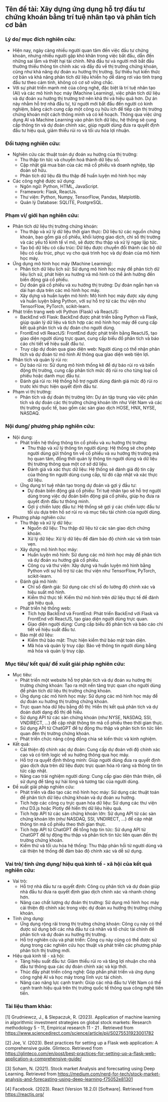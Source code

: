 ## Tên đề tài: Xây dựng ứng dụng hỗ trợ đầu tư chứng khoán bằng trí tuệ nhân tạo và phân tích cơ bản

### Lý do/ mục đích nghiên cứu:
- Hiện nay, ngày càng nhiều người quan tâm đến việc đầu tư chứng khoán, nhưng nhiều người gặp khó khăn trong việc bắt đầu, dẫn đến những sai lầm và thiệt hại tài chính. Nhà đầu tư và người mới bắt đầu thường thiếu thông tin chính xác và đầy đủ về thị trường chứng khoán, cũng như khả năng dự đoán xu hướng thị trường. Sự thiếu hụt kiến thức cơ bản và khả năng phân tích dữ liệu khiến họ dễ dàng rơi vào tình trạng đầu tư theo cảm tính, không có cơ sở vững chắc.
- Với sự phát triển mạnh mẽ của công nghệ, đặc biệt là trí tuệ nhân tạo (AI) và các mô hình học máy (Machine Learning), việc phân tích dữ liệu và dự đoán xu hướng thị trường trở nên khả thi và hiệu quả hơn. Dự án này nhằm hỗ trợ nhà đầu tư, từ người mới bắt đầu đến người có kinh nghiệm, bằng cách cung cấp một công cụ hữu ích để tiếp cận thị trường chứng khoán một cách thông minh và có kế hoạch. Thông qua việc ứng dụng AI và Machine Learning vào phân tích dữ liệu, hệ thống sẽ cung cấp thông tin và dự đoán chính xác, giúp người dùng đưa ra quyết định đầu tư hiệu quả, giảm thiểu rủi ro và tối ưu hóa lợi nhuận.
  
### Đối tượng nghiên cứu:
- Nghiên cứu các thuật toán dự đoán xu hướng của thị trường:
  + Thu thập tin tức và chuyển hoá thành dữ liệu số.
  + Cập nhật giá mua bán của các mã cổ phiếu và doanh nghiệp, tập đoàn sở hữu.
  + Phân tích dữ liệu đã thu thập để huấn luyện mô hình học máy
- Các công nghệ được sử dụng:
  + Ngôn ngữ: Python, HTML, JavaScript.
  + Framework: Flask, ReactJs.
  + Thư viện: Python, Numpy, TensorFlow, Pandas, Matplotlib.
  + Quản lý Database: SQLITE, PostgreSQL.
  
### Phạm vi/ giới hạn nghiên cứu:
- Phân tích dữ liệu thị trường chứng khoán:
  + Thu thập và xử lý dữ liệu thời gian thực: Dữ liệu từ các nguồn chứng khoán, bao gồm giá cổ phiếu, khối lượng giao dịch, chỉ số thị trường và các yếu tố kinh tế vĩ mô, sẽ được thu thập và xử lý ngay lập tức.
  + Tạo bộ dữ liệu có cấu trúc: Dữ liệu được chuyển đổi thành các bộ dữ liệu có cấu trúc, phục vụ cho quá trình học và dự đoán của mô hình học máy.
- Ứng dụng mô hình học máy (Machine Learning):
  + Phân tích dữ liệu lịch sử: Sử dụng mô hình học máy để phân tích dữ liệu lịch sử, phát hiện xu hướng và mô hình có thể ảnh hưởng đến biến động giá cổ phiếu.
  + Dự đoán giá cổ phiếu và xu hướng thị trường: Dự đoán ngắn hạn và dài hạn dựa trên các mô hình học máy.
  + Xây dựng và huấn luyện mô hình: Mô hình học máy được xây dựng và huấn luyện bằng Python, với sự hỗ trợ từ các thư viện như TensorFlow, PyTorch, scikit-learn.
- Phát triển trang web với Python (Flask) và ReactJS:
  + BackEnd với Flask: BackEnd được phát triển bằng Python và Flask, giúp quản lý dữ liệu và tích hợp các mô hình học máy để cung cấp kết quả phân tích và dự đoán cho người dùng.
  + FrontEnd với ReactJS: FrontEnd được phát triển bằng ReactJS, tạo giao diện người dùng trực quan, cung cấp biểu đồ phân tích và báo cáo chi tiết về hiệu suất đầu tư.
  + Truy cập dự đoán qua giao diện web: Người dùng có thể nhận phân tích và dự đoán từ mô hình AI thông qua giao diện web tiện lợi.
- Phân tích và quản lý rủi ro:
  + Dự báo rủi ro: Sử dụng mô hình thống kê để dự báo rủi ro và biến động thị trường, cung cấp phân tích mức độ rủi ro cho từng loại cổ phiếu hoặc danh mục đầu tư.
  + Đánh giá rủi ro: Hệ thống hỗ trợ người dùng đánh giá mức độ rủi ro trước khi thực hiện quyết định đầu tư.
- Phạm vi thị trường:
  + Phân tích và dự đoán thị trường lớn: Dự án tập trung vào việc phân tích và dự đoán các thị trường chứng khoán lớn như Việt Nam và các thị trường quốc tế, bao gồm các sàn giao dịch HOSE, HNX, NYSE, NASDAQ.
  
### Nội dung/ phương pháp nghiên cứu:
- Nội dung:
  + Phát triển hệ thống thông tin cổ phiếu và xu hướng thị trường:
    - Thu thập và xử lý thông tin người dùng: Hệ thống sẽ cho phép người dùng gửi thông tin về cổ phiếu và xu hướng thị trường mà họ quan tâm, đồng thời quản lý thông tin người dùng và dữ liệu thị trường thông qua một cơ sở dữ liệu.
    - Đánh giá và xác thực dữ liệu: Hệ thống sẽ đánh giá độ tin cậy của thông tin người dùng cung cấp, từ đó cập nhật và xác thực dữ liệu.
  + Ứng dụng trí tuệ nhân tạo trong dự đoán và gợi ý đầu tư:
    - Dự đoán biến động giá cổ phiếu: Trí tuệ nhân tạo sẽ hỗ trợ người dùng trong việc dự đoán biến động giá cổ phiếu, giúp họ đưa ra quyết định đầu tư thông minh.
    - Gợi ý chiến lược đầu tư: Hệ thống sẽ gợi ý các chiến lược đầu tư tối ưu dựa trên hồ sơ rủi ro và mục tiêu tài chính của người dùng.
- Phương pháp nghiên cứu:
  + Thu thập và xử lý dữ liệu:
    - Nguồn dữ liệu: Thu thập dữ liệu từ các sàn giao dịch chứng khoán.
    - Xử lý dữ liệu: Xử lý dữ liệu để đảm bảo độ chính xác và tính toàn vẹn.
  + Xây dựng mô hình học máy:
    - Huấn luyện mô hình: Sử dụng các mô hình học máy để phân tích và dự đoán xu hướng giá cổ phiếu.
    - Công cụ và thư viện: Xây dựng và huấn luyện mô hình bằng Python với sự hỗ trợ từ các thư viện như TensorFlow, PyTorch, scikit-learn.
  + Đánh giá mô hình: 
    - Chỉ số đánh giá: Sử dụng các chỉ số đo lường độ chính xác và hiệu suất mô hình.
    - Kiểm thử thực tế: Kiểm thử mô hình trên dữ liệu thực tế để đánh giá hiệu quả.
  + Phát triển hệ thống web:
    - Tích hợp BackEnd và FrontEnd: Phát triển BackEnd với Flask và FrontEnd với ReactJS, tạo giao diện người dùng trực quan.
    - Giao diện người dùng: Cung cấp biểu đồ phân tích và báo cáo chi tiết về hiệu suất đầu tư.
  + Bảo mật dữ liệu:
    - Kiểm thử bảo mật: Thực hiện kiểm thử bảo mật toàn diện.
    - Mã hóa và quản lý truy cập: Bảo vệ thông tin người dùng bằng mã hóa và quản lý truy cập.
  
### Mục tiêu/ kết quả/ đề xuất giải pháp nghiên cứu:
  - Mục tiêu:
    + Phát triển một website hỗ trợ phân tích và dự đoán xu hướng thị trường chứng khoán: Tạo ra một nền tảng trực quan cho người dùng để phân tích dữ liệu thị trường chứng khoán.
    + Ứng dụng các mô hình học máy: Sử dụng các mô hình học máy để dự đoán xu hướng thị trường chứng khoán.
    + Trực quan hóa dữ liệu bằng đồ thị: Hiển thị kết quả phân tích và dự đoán dưới dạng đồ thị dễ hiểu.
    + Sử dụng API từ các sàn chứng khoán (như NYSE, NASDAQ, SSI, VNDIRECT, …) để cập nhật thông tin mã cổ phiếu theo thời gian thực.
    +  Sử dụng API từ ChatGPT để tự động thu thập và phân tích tin tức liên quan đến thị trường chứng khoán.
    + Phát triển chức năng cộng đồng chia sẻ kiến thức và kinh nghiệm.
  - Kết quả:
    + Cải thiện độ chính xác dự đoán: Cung cấp dự đoán với độ chính xác cao và có tính logic về xu hướng thông qua học máy.
    + Hỗ trợ ra quyết định thông minh: Giúp người dùng đưa ra quyết định giao dịch dựa trên dữ liệu được trực quan hóa rõ ràng và thông tin tin tức cập nhật.
    + Nâng cao trải nghiệm người dùng: Cung cấp giao diện thân thiện, dễ sử dụng để tăng sự hài lòng và tương tác của người dùng.
  - Đề xuất giải pháp nghiên cứu:
    + Phát triển và đào tạo các mô hình học máy: Sử dụng các thuật toán để phân tích dữ liệu chứng khoán và dự đoán xu hướng.
    + Tích hợp các công cụ trực quan hóa dữ liệu: Sử dụng các thư viện như D3.js hoặc Plotly để hiển thị dữ liệu hiệu quả.
    + Tích hợp API từ các sàn chứng khoán lớn: Sử dụng API từ các sàn chứng khoán lớn (như NASDAQ, SSI, VNDIRECT, …) để cập nhật thông tin mã cổ phiếu theo thời gian thực.
    + Tích hợp API từ ChatGPT để tổng hợp tin tức: Sử dụng API từ ChatGPT để tự động thu thập và phân tích tin tức liên quan đến thị trường chứng khoán.
    + Kiểm thử và tối ưu hóa hệ thống: Thu thập phản hồi từ người dùng và cải thiện hệ thống để đảm bảo độ chính xác và dễ sử dụng.
  
### Vai trò/ tính ứng dụng/ hiệu quả kinh tế - xã hội của kết quả nghiên cứu:
- Vai trò:
  + Hỗ trợ nhà đầu tư ra quyết định: Công cụ phân tích và dự đoán giúp nhà đầu tư đưa ra quyết định giao dịch chính xác và nhanh chóng hơn.
  + Nâng cao chất lượng dự đoán thị trường: Sử dụng mô hình học máy cải thiện độ chính xác trong việc dự đoán xu hướng thị trường chứng khoán.
- Tính ứng dụng:
  + Ứng dụng rộng rãi trong thị trường chứng khoán: Công cụ này có thể được sử dụng bởi các nhà đầu tư cá nhân và tổ chức tài chính để phân tích và dự đoán xu hướng thị trường.
  + Hỗ trợ nghiên cứu và phát triển: Công cụ này cũng có thể được sử dụng trong các nghiên cứu học thuật và phát triển các phương pháp phân tích thị trường mới.
- Hiệu quả kinh tế - xã hội:
  + Tăng hiệu suất đầu tư: Giảm thiểu rủi ro và tăng lợi nhuận cho nhà đầu tư thông qua các dự đoán chính xác và kịp thời.
  + Thúc đẩy phát triển công nghệ: Góp phần phát triển và ứng dụng công nghệ AI và học máy trong lĩnh vực tài chính.
  + Nâng cao năng lực cạnh tranh: Giúp các nhà đầu tư Việt Nam có thể cạnh tranh hiệu quả trên thị trường quốc tế thông qua công nghệ tiên tiến.

### Tài liệu tham khảo:
[1] Grudniewcz, J., & Slepaczuk, R. (2023). Application of machine learning in algorithmic investment strategies on global stock markets:  Research methodology 5 - 11, Empirical research 11 - 21 . Retrieved from https://www.sciencedirect.com/science/article/pii/S0275531923001782

[2] Joe, V. (2023). Best practices for setting up a Flask web application: A comprehensive guide. Glinteco. Retrieved from https://glinteco.com/en/post/best-practices-for-setting-up-a-flask-web-application-a-comprehensive-guide/

[3] Soham, N. (2021). Stock market Analysis and forecsating using Deep Learning. Retrieved from https://medium.com/nerd-for-tech/stock-market-analysis-and-forecasting-using-deep-learning-f75052e81301

[4] Facebook. (2023). React (Version 18.2.0) [Software]. Retrieved from https://reactjs.org/ 